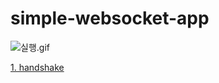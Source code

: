 # simple-websocket-app

![실행.gif](docs%2Fimages%2F%EC%8B%A4%ED%96%89.gif)

[1. handshake](https://github.com/hsh0340/simple-websocket-app/blob/main/docs/handshake.md)